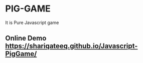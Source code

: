 # PIG-GAME

It is Pure Javascript game

## Online Demo https://shariqateeq.github.io/Javascript-PigGame/
